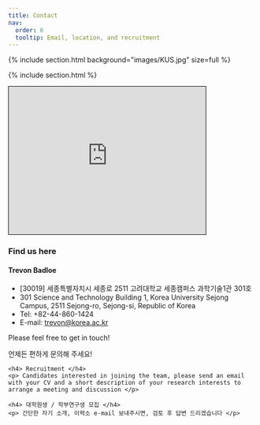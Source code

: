 ```yaml
---
title: Contact
nav:
  order: 6
  tooltip: Email, location, and recruitment
---
```


{% 
include section.html 
background="images/KUS.jpg"
size=full
%}

{%  include section.html %}

<div class="contact-container">
  <iframe class="map" src="https://www.google.com/maps/embed?pb=!1m18!1m12!1m3!1d1045.562985665116!2d127.28397176403226!3d36.60999947792817!2m3!1f0!2f0!3f0!3m2!1i1024!2i768!4f13.1!3m3!1m2!1s0x357ad30a25b4bbfb%3A0x7756eb2681f5d287!2sScience%20and%20Technology%20Building%2C%20Korea%20University%20Sejong%20Campus!5e0!3m2!1sen!2skr!4v1725180599663!5m2!1sen!2skr" width="400" height="300" style="border: 1px solid black;;" allowfullscreen="" loading="lazy" referrerpolicy="no-referrer-when-downgrade"></iframe>

  <div class="contact-info">

  <h3 style="text-align:left;">Find us here</h3>
    <h4>Trevon Badloe</h4>
    <ul >
        <li class="contact-list"> [30019] 세종특별자치시 세종로 2511 고려대학교 세종캠퍼스 과학기술1관 301호</li>
        <li class="contact-list"> 301 Science and Technology Building 1, Korea University Sejong Campus, 2511 Sejong-ro, Sejong-si, Republic of Korea</li>
        <li class="contact-list"> Tel: +82-44-860-1424</li>
        <li class="contact-list">E-mail: <a href="mailto:trevon@korea.ac.kr">trevon@korea.ac.kr</a></li>
    </ul>
    <p>Please feel free to get in touch!</p>
    <p>언제든 편하게 문의해 주세요!</p>

    <h4> Recruitment </h4>
    <p> Candidates interested in joining the team, please send an email with your CV and a short description of your research interests to arrange a meeting and discussion </p>

    <h4> 대학원생 / 학부연구생 모집 </h4>
    <p> 간단한 자기 소개, 이력소 e-mail 보내주시면, 검토 후 답변 드리겠습니다 </p>

  </div>
</div>